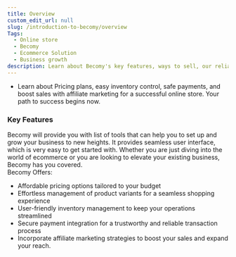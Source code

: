 ```yaml
---
title: Overview
custom_edit_url: null
slug: /introduction-to-becomy/overview
Tags:
  - Online store
  - Becomy
  - Ecommerce Solution
  - Business growth
description: Learn about Becomy's key features, ways to sell, our reliability, pricing plans, and where to find help.
---
```


<head>
<meta property="twitter:description" content="Learn about BecomY's key features, ways to sell, our reliability, pricing plans, and where to find help."/>
<meta property="og:url" content="https://docs-becomy.surge.sh/"/>
<link rel="canonical" href="https://docs-becomy.surge.sh/introduction-to-becom"/>
<link rel="alternate" href="https://docs-becomy.surge.sh/introcution-to-becomy/fr" hreflang="fr"/>
</head>

- Learn about Pricing plans, easy inventory control, safe payments, and boost sales with affiliate marketing for a successful online store. Your path to success begins now.

### Key Features

Becomy will provide you with list of tools that can help you to set up and grow your business to new heights. It provides seamless user interface, which is very easy to get started with. Whether you are just diving into the world of ecommerce or you are looking to elevate your existing business, Becomy has you covered.\
Becomy Offers:

- Affordable pricing options tailored to your budget
- Effortless management of product variants for a seamless shopping experience
- User-friendly inventory management to keep your operations streamlined
- Secure payment integration for a trustworthy and reliable transaction process
- Incorporate affiliate marketing strategies to boost your sales and expand your reach.
